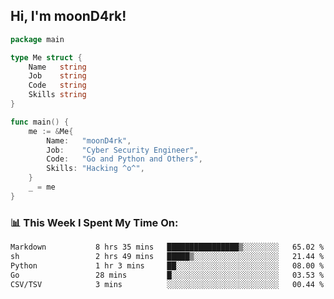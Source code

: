 <h2> Hi, I'm moonD4rk!</h2>

```go
package main

type Me struct {
	Name   string
	Job    string
	Code   string
	Skills string
}

func main() {
	me := &Me{
		Name:   "moonD4rk",
		Job:    "Cyber Security Engineer",
		Code:   "Go and Python and Others",
		Skills: "Hacking ^o^",
	}
	_ = me
}
```

<h3>📊 This Week I Spent My Time On:</h3>
<!-- <img align='right' src="https://github-readme-stats.vercel.app/api?username=moond4rk&show_icons=true&theme=radical", width="300" height="150"> -->

<!--START_SECTION:waka-->

```txt
Markdown           8 hrs 35 mins   ████████████████▒░░░░░░░░   65.02 %
sh                 2 hrs 49 mins   █████▒░░░░░░░░░░░░░░░░░░░   21.44 %
Python             1 hr 3 mins     ██░░░░░░░░░░░░░░░░░░░░░░░   08.00 %
Go                 28 mins         █░░░░░░░░░░░░░░░░░░░░░░░░   03.53 %
CSV/TSV            3 mins          ░░░░░░░░░░░░░░░░░░░░░░░░░   00.44 %
```

<!--END_SECTION:waka-->

